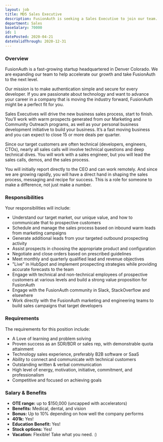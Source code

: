 ```yaml
---
layout: job
title: MD5 Sales Executive
description: FusionAuth is seeking a Sales Executive to join our team. Learn about this position and apply today.
department: Sales
baseSalary: 70000
id: 1
datePosted: 2020-04-21
dateValidThrough: 2020-12-31
---
```


### Overview

FusionAuth is a fast-growing startup headquartered in Denver Colorado. We are expanding our team to help accelerate our growth and take FusionAuth to the next level.

Our mission is to make authentication simple and secure for every developer. If you are passionate about technology and want to advance your career in a company that is moving the industry forward, FusionAuth might be a perfect fit for you.

Sales Executives will drive the new business sales process, start to finish.  You’ll work with warm prospects generated from our Marketing and Community Outreach programs, as well as your personal business development initiative to build your business.  It’s a fast moving business and you can expect to close 15 or more deals per quarter.

Since our target customers are often technical (developers, engineers, CTOs), nearly all sales calls will involve technical questions and deep technical dives. You will work with a sales engineer, but you will lead the sales calls, demos, and the sales process.

You will initially report directly to the CEO and can work remotely. And since we are growing rapidly, you will have a direct hand in shaping the sales process, messaging and recipe for success. This is a role for someone to make a difference, not just make a number.

### Responsibilities

Your responsibilities will include:

* Understand our target market, our unique value, and how to communicate that to prospective customers
* Schedule and manage the sales process based on inbound warm leads from marketing campaigns
* Generate additional leads from your targeted outbound prospecting activity
* Assist prospects in choosing the appropriate product and configuration
* Negotiate and close orders based on prescribed guidelines
* Meet monthly and quarterly qualified lead and revenue objectives
* "Live" in HubSpot and implement prospecting strategies while providing accurate forecasts to the team
* Engage with technical and non-technical employees of prospective customers at various levels and build a strong value proposition for FusionAuth
* Engage with the FusionAuth community in Slack, StackOverflow and elsewhere
* Work directly with the FusionAuth marketing and engineering teams to build sales campaigns that target developers

### Requirements

The requirements for this position include:

* A Love of learning and problem solving
* Proven success as an SDR/BDR or sales rep, with demonstrable quota attainment
* Technology sales experience, preferably B2B software or SaaS
* Ability to connect and communicate with technical customers
* Outstanding written & verbal communication
* High level of energy, motivation, initiative, commitment, and professionalism
* Competitive and focused on achieving goals

### Salary & Benefits

* **OTE range:** up to $150,000 (uncapped with accelerators)
* **Benefits:** Medical, dental, and vision
* **Bonus:** Up to 10% depending on how well the company performs
* **401k:** Yes!
* **Education Benefit:** Yes!
* **Stock options:** Yes!
* **Vacation:** Flexible! Take what you need. :)
